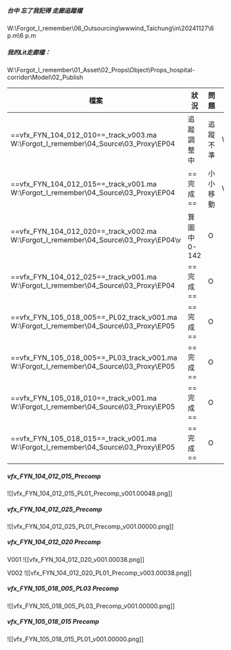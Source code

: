 ##### 台中 忘了我記得 走廊追蹤檔
W:\Forgot_I_remember\06_Outsourcing\wwwind_Taichung\in\20241127\6 p.m\6 p.m

##### 我的Lit走廊檔：
W:\Forgot_I_remember\01_Asset\02_Props\Object\Props_hospital-corridor\Model\02_Publish

| 檔案                                                                                         | 狀況           | 問題   | 路徑                                                                                                                             |
| ------------------------------------------------------------------------------------------ | ------------ | ---- | ------------------------------------------------------------------------------------------------------------------------------ |
| ==vfx_FYN_104_012_010==_track_v003.ma<br>W:\Forgot_I_remember\04_Source\03_Proxy\EP04      | 追蹤調整中        | 追蹤不準 | W:\Forgot_I_remember\02_Shot\EP04\vfx_FYN_104_012_010\01_3D\Track\03_Check\241204\vfx_FYN_104_012_010_Track_Incorrect_v002.mov |
| ==vfx_FYN_104_012_015==_track_v001.ma<br>W:\Forgot_I_remember\04_Source\03_Proxy\EP04      | ==完成==       | 小小移動 | W:\Forgot_I_remember\02_Shot\EP04\vfx_FYN_104_012_015\01_3D\Track\03_Check\241204\vfx_FYN_104_012_015_Track_v001               |
| ==vfx_FYN_104_012_020==_track_v002.ma<br>W:\Forgot_I_remember\04_Source\03_Proxy\EP04\v    | 算圖中<br>0-142 | O    |                                                                                                                                |
| ==vfx_FYN_104_012_025==_track_v001.ma<br>W:\Forgot_I_remember\04_Source\03_Proxy\EP04      | ==完成==       | O    |                                                                                                                                |
| ==vfx_FYN_105_018_005==_PL02_track_v001.ma<br>W:\Forgot_I_remember\04_Source\03_Proxy\EP05 | ==完成==       | O    |                                                                                                                                |
| ==vfx_FYN_105_018_005==_PL03_track_v001.ma<br>W:\Forgot_I_remember\04_Source\03_Proxy\EP05 | ==完成==       | O    |                                                                                                                                |
| ==vfx_FYN_105_018_010==_track_v001.ma<br>W:\Forgot_I_remember\04_Source\03_Proxy\EP05      | ==完成==       | O    |                                                                                                                                |
| ==vfx_FYN_105_018_015==_track_v001.ma<br>W:\Forgot_I_remember\04_Source\03_Proxy\EP05      | ==完成==       | O    |                                                                                                                                |

##### vfx_FYN_104_012_015_Precomp
![[vfx_FYN_104_012_015_PL01_Precomp_v001.00048.png]]

##### vfx_FYN_104_012_025_Precomp
![[vfx_FYN_104_012_025_PL01_Precomp_v001.00000.png]]

##### vfx_FYN_104_012_020 Precomp
V001
![[vfx_FYN_104_012_020_v001.00038.png]]

V002
![[vfx_FYN_104_012_020_PL01_Precomp_v003.00038.png]]

##### vfx_FYN_105_018_005_PL03 Precomp
![[vfx_FYN_105_018_005_PL03_Precomp_v001.00000.png]]

##### vfx_FYN_105_018_015 Precomp
![[vfx_FYN_105_018_015_PL01_v001.00000.png]]